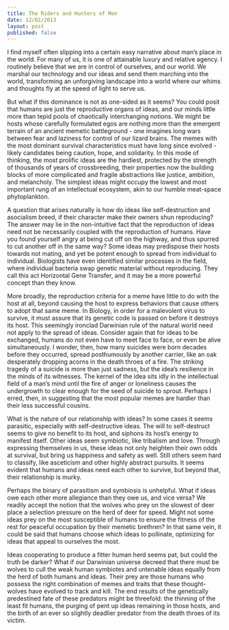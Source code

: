 ```yaml
---
title: The Riders and Hunters of Men
date: 12/02/2013
layout: post
published: false
---
```


I find myself often slipping into a certain easy narrative about man’s place in
the world. For many of us, it is one of attainable luxury and relative agency. I
routinely believe that we are in control of ourselves, and our world. We marshal
our technology and our ideas and send them marching into the world, transforming
an unforgiving landscape into a world where our whims and thoughts fly at the
speed of light to serve us.

But what if this dominance is not as one-sided as it seems? You could posit that
humans are just the reproductive organs of ideas, and our minds little more than
tepid pools of chaotically interchanging notions. We might be hosts whose
carefully formulated egos are nothing more than the emergent terrain of an
ancient memetic battleground - one imagines long wars between fear and laziness
for control of our lizard brains. The memes with the most dominant survival
characteristics must have long since evolved - likely candidates being caution,
hope, and solidarity. In this mode of thinking, the most prolific ideas are the
hardiest, protected by the strength of thousands of years of crossbreeding,
their properties now the building blocks of more complicated and fragile
abstractions like justice, ambition, and melancholy. The simplest ideas might
occupy the lowest and most important rung of an intellectual ecosystem, akin to
our humble meat-space phytoplankton.

A question that arises naturally is how do ideas like self-destruction and
asocialism breed, if their character make their owners shun reproducing? The
answer may lie in the non-intuitive fact that the reproduction of ideas need not
be necessarily coupled with the reproduction of humans. Have you found yourself
angry at being cut off on the highway, and thus spurred to cut another off in
the same way? Some ideas may predispose their hosts towards not mating, and yet
be potent enough to spread from individual to individual. Biologists have even
identified similar processes in the field, where individual bacteria swap
genetic material without reproducing. They call this act Horizontal Gene
Transfer, and it may be a more powerful concept than they know.

More broadly, the reproduction criteria for a meme have little to do with the
host at all, beyond causing the host to express behaviors that cause others to
adopt that same meme. In Biology, in order for a malevolent virus to survive, it
must assure that its genetic code is passed on before it destroys its host. This
seemingly ironclad Darwinian rule of the natural world need not apply to the
spread of ideas. Consider again that for ideas to be exchanged, humans do not
even have to meet face to face, or even be alive simultaneously. I wonder, then,
how many suicides were born decades before they occurred, spread posthumously by
another carrier, like an oak desperately dropping acorns in the death throes of
a fire. The striking tragedy of a suicide is more than just sadness, but the
idea’s resilience in the minds of its witnesses. The kernel of the idea sits
idly in the intellectual field of a man’s mind until the fire of anger or
loneliness causes the undergrowth to clear enough for the seed of suicide to
sprout. Perhaps I erred, then, in suggesting that the most popular memes are
hardier than their less successful cousins.

What is the nature of our relationship with ideas? In some cases it seems
parasitic, especially with self-destructive ideas. The will to self-destruct
seems to give no benefit to its host, and siphons its host’s energy to manifest
itself. Other ideas seem symbiotic, like tribalism and love. Through expressing
themselves in us, these ideas not only heighten their own odds at survival, but
bring us happiness and safety as well. Still others seem hard to classify, like
asceticism and other highly abstract pursuits. It seems evident that humans and
ideas need each other to survive, but beyond that, their relationship is murky.

Perhaps the binary of parasitism and symbiosis is unhelpful. What if ideas owe
each other more allegiance than they owe us, and vice versa? We readily accept
the notion that the wolves who prey on the slowest of deer place a selection
pressure on the herd of deer for speed. Might not some ideas prey on the most
susceptible of humans to ensure the fitness of the rest for peaceful occupation
by their memetic brethren? In that same vein, it could be said that humans
choose which ideas to pollinate, optimizing for ideas that appeal to ourselves
the most.

Ideas cooperating to produce a fitter human herd seems pat, but could the truth
be darker? What if our Darwinian universe decreed that there must be wolves to
cull the weak human symbiotes and untenable ideas equally from the herd of both
humans and ideas. Their prey are those humans who possess the right combination
of memes and traits that these thought-wolves have evolved to track and kill.
The end results of the genetically predestined fate of these predators might be
threefold: the thinning of the least fit humans, the purging of pent up ideas
remaining in those hosts, and the birth of an ever so slightly deadlier predator
from the death throes of its victim.
